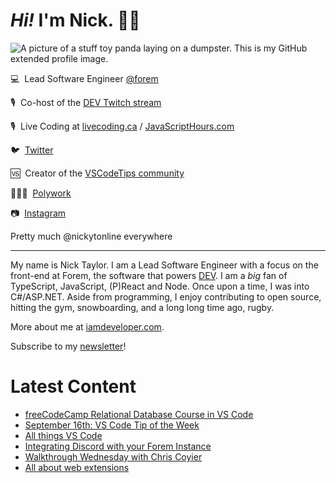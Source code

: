 # <em>Hi!</em> I'm Nick. 👋🏻

![A picture of a stuff toy panda laying on a dumpster. This is my GitHub extended profile image.](https://res.cloudinary.com/nickytonline/image/upload/w_1280,h_669,c_fill,q_auto,f_auto/w_860,c_fit,co_rgb:ffffff,g_south_west,x_30,y_280,l_text:roboto_64_bold:Not%20a%20real%20panda/w_860,c_fit,co_rgb:ffffff/social)


💻&nbsp;&nbsp;Lead Software Engineer [@forem](https://github.com/forem)

🎙&nbsp;&nbsp;Co-host of the [DEV Twitch stream](https://twitch.tv/thepracticaldev)

🎙️&nbsp;&nbsp;Live Coding at [livecoding.ca](https://livecoding.ca) / [JavaScriptHours.com](https://javascripthours.com)

🐦&nbsp;&nbsp;[Twitter](https://twitter.com/nickytonline)

🆚&nbsp;&nbsp;Creator of the [VSCodeTips community](https://community.vscodetips.com)

🤹🏻‍♂️&nbsp;&nbsp;[Polywork](https://timeline.iamdeveloper.com)

📷&nbsp;&nbsp;[Instagram](https://instagram.com/nickytonline)

Pretty much @nickytonline everywhere

<hr />

My name is Nick Taylor. I am a Lead Software Engineer with a focus on the front-end at Forem, the software that powers <a href="https://dev.to">DEV</a>. I am a <em>big</em> fan of TypeScript, JavaScript, (P)React and Node. Once upon a time, I was into C#/ASP.NET. Aside from programming, I enjoy contributing to open source, hitting the gym, snowboarding, and a long long time ago, rugby.

More about me at [iamdeveloper.com](https://iamdeveloper.com).

Subscribe to my [newsletter](https://www.iamdeveloper.com/posts/i-started-a-newsletter-3g8d)!

# Latest Content
<!-- BLOG-POST-LIST:START -->
- [freeCodeCamp Relational Database Course in VS Code](https://community.vscodetips.com/nickytonline/freecodecamp-relational-database-course-in-vs-code-49ii)
- [September 16th: VS Code Tip of the Week](https://community.vscodetips.com/nickytonline/september-16th-vs-code-tip-of-the-week-ljn)
- [All things VS Code](https://community.vscodetips.com/nickytonline/all-things-vs-code-2mbo)
- [Integrating Discord with your Forem Instance](https://forem.dev/nickytonline/integrating-discord-with-your-forem-instance-k20)
- [Walkthrough Wednesday with Chris Coyier](https://www.youtube.com/watch?v=ZncQIITVOPI)
- [All about web extensions](https://community.vscodetips.com/nickytonline/all-about-web-extensions-41ge)
<!-- BLOG-POST-LIST:END -->
